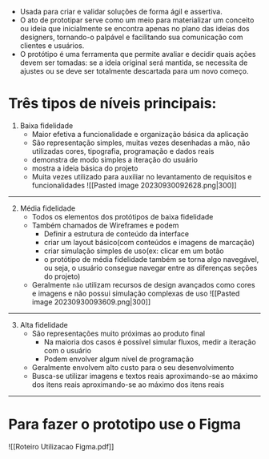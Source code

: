 
- Usada para criar e validar soluções de forma ágil e assertiva. 
- O ato de prototipar serve como um meio para materializar um conceito ou ideia que inicialmente se encontra apenas no plano das ideias dos designers, tornando-o palpável e facilitando sua comunicação com clientes e usuários.
- O protótipo é uma ferramenta que permite avaliar e decidir quais ações devem ser tomadas: se a ideia original será mantida, se necessita de ajustes ou se deve ser totalmente descartada para um novo começo.
# Três tipos de níveis principais:
1. Baixa fidelidade
	- Maior efetiva a funcionalidade e organização básica da aplicação
	- São representação simples, muitas vezes desenhadas a mão, não utilizadas cores, tipografia, programação e dados reais
	- demonstra de modo simples a iteração do usuário
	- mostra a ideia básica do projeto
	- Muita vezes utilizado para auxiliar no levantamento de requisitos e funcionalidades
![[Pasted image 20230930092628.png|300]]
---
2. Média fidelidade
	- Todos os elementos dos protótipos de baixa fidelidade
	- Também chamados de Wireframes e podem
		- Definir a estrutura de conteúdo da interface
		- criar um layout básico(com conteúdos e imagens de marcação)
		- criar simulação simples de uso(ex: clicar em um botão
		- o protótipo de média fidelidade também se torna algo navegável, ou seja, o usuário consegue navegar  entre as diferenças seções do projeto)
	- Geralmente ``não`` utilizam recursos de design avançados como cores e imagens e não possui simulação complexas de uso
	![[Pasted image 20230930093609.png|300]]
---
3. Alta fidelidade
	- São representações muito próximas ao produto final
		- Na maioria dos casos é possível simular fluxos, medir a iteração com o usuário
		- Podem envolver algum nível de programação
	- Geralmente envolvem alto custo para o seu desenvolvimento
	- Busca-se utilizar imagens e textos reais aproximando-se ao máximo dos itens reais aproximando-se ao máximo dos itens reais
---
# Para fazer o prototipo use o Figma
![[Roteiro Utilizacao Figma.pdf]]
